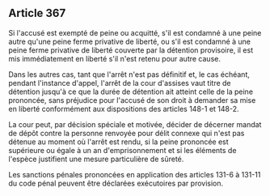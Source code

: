 Article 367
----
Si l'accusé est exempté de peine ou acquitté, s'il est condamné à une peine
autre qu'une peine ferme privative de liberté, ou s'il est condamné à une peine
ferme privative de liberté couverte par la détention provisoire, il est mis
immédiatement en liberté s'il n'est retenu pour autre cause.

Dans les autres cas, tant que l'arrêt n'est pas définitif et, le cas échéant,
pendant l'instance d'appel, l'arrêt de la cour d'assises vaut titre de détention
jusqu'à ce que la durée de détention ait atteint celle de la peine prononcée,
sans préjudice pour l'accusé de son droit à demander sa mise en liberté
conformément aux dispositions des articles 148-1 et 148-2.

La cour peut, par décision spéciale et motivée, décider de décerner mandat de
dépôt contre la personne renvoyée pour délit connexe qui n'est pas détenue au
moment où l'arrêt est rendu, si la peine prononcée est supérieure ou égale à un
an d'emprisonnement et si les éléments de l'espèce justifient une mesure
particulière de sûreté.

Les sanctions pénales prononcées en application des articles 131-6 à 131-11 du
code pénal peuvent être déclarées exécutoires par provision.
